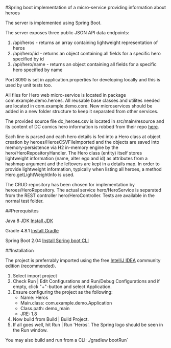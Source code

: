 #Spring boot implementation of a micro-service providing information about heroes

The server is implemented using Spring Boot.

The server exposes three public JSON API data endpoints:
1. /api/heros     - returns an array containing lightweight representation of heros
2. /api/hero/:id  - returns an object containing all fields for a specific hero specified by id
3. /api/hero/name - returns an object containing all fields for a specific hero specified by name

Port 8090 is set in application.properties for developing locally and this is used by unit tests too.

All files for Hero web micro-service is located in package com.example.demo.heroes.
All reusable base classes and utilites needed are located in com.example.demo.core.
New microservices should be added in a new folder structure to keep it separated from other services.

The provided source file dc_heroes.csv is located in src/main/resource and its content of DC comics hero information is
robbed from their repo [here](https://github.com/fivethirtyeight/data/tree/master/comic-characters).

Each line is parsed and each hero details is fed into a Hero class at object creation by heroes/HerosCSVFileImported and
the objects are saved into memory-persistence via H2 in-memory engine by the hero/HeroRepositoryHandler. The Hero class
(entity) itself stores lightweight information (name, alter ego and id) as attributes from a hashmap argument and the
leftovers are kept in a details map. In order to provide lightweight information, typically when listing all heroes, a
method Hero.getLightWeightInfo is used.

The CRUD repository has been chosen for implementation by heroes/HeroRepository. The actual service hero/HeroService is
separated from the REST controller hero/HeroController. Tests are available in the normal test folder.

##Prerequisites

Java 8 JDK [Install JDK](http://www.oracle.com/technetwork/java/javase/downloads/jdk8-downloads-2133151.html)

Gradle 4.8.1 [Install Gradle](https://gradle.org/install/)

Spring Boot 2.04 [Install Spring boot CLI](https://docs.spring.io/spring-boot/docs/current/reference/html/getting-started-installing-spring-boot.html#getting-started-installing-the-cli)

##Installation

The project is preferrably imported using the free [IntelliJ IDEA](https://www.jetbrains.com/idea/download/) community
edition (recommended).

1. Select import project
2. Check Run | Edit Configurations and Run/Debug Configurations and if empty, click "+"-button and select Application.
3. Ensure configuring the project as the following:
    - Name: Heros
    - Main.class: com.example.demo.Application
    - Class.path: demo_main
    - JRE:        1.8
4. Now build from Build | Build Project.
5. If all goes well, hit Run | Run 'Heros'. The Spring logo should be seen in the Run window.

You may also build and run from a CLI: ./gradlew bootRun`
